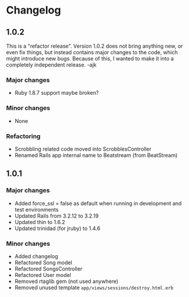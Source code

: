 Changelog
=========

## 1.0.2

This is a "refactor release". Version 1.0.2 does not bring anything new, or even
fix things, but instead contains major changes to the code, which might
introduce new bugs. Because of this, I wanted to make it into a completely
independent release. -ajk

### Major changes

- Ruby 1.8.7 support maybe broken?

### Minor changes

- None

### Refactoring

- Scrobbling related code moved into ScrobblesController
- Renamed Rails app internal name to Beatstream (from BeatStream)


## 1.0.1

### Major changes

- Added force_ssl = false as default when running in development and test environments
- Updated Rails from 3.2.12 to 3.2.19
- Updated thin to 1.6.2
- Updated trinidad (for jruby) to 1.4.6

### Minor changes

- Added changelog
- Refactored Song model
- Refactored SongsController
- Refactored User model
- Removed rtaglib gem (not used anywhere)
- Removed unused template `app/views/sessions/destroy.html.erb`
